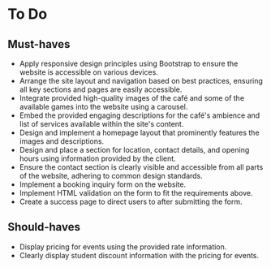 # To Do

## Must-haves

- Apply responsive design principles using Bootstrap to ensure the website is accessible on various devices.
- Arrange the site layout and navigation based on best practices, ensuring all key sections and pages are easily accessible.
- Integrate provided high-quality images of the café and some of the available games into the website using a carousel.
- Embed the provided engaging descriptions for the café's ambience and list of services available within the site's content.
- Design and implement a homepage layout that prominently features the images and descriptions.
- Design and place a section for location, contact details, and opening hours using information provided by the client.
- Ensure the contact section is clearly visible and accessible from all parts of the website, adhering to common design standards.
- Implement a booking inquiry form on the website.
- Implement HTML validation on the form to fit the requirements above.
- Create a success page to direct users to after submitting the form.

## Should-haves

- Display pricing for events using the provided rate information.
- Clearly display student discount information with the pricing for events.